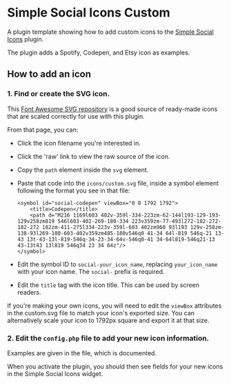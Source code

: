 # Simple Social Icons Custom

A plugin template showing how to add custom icons to the [Simple Social Icons](https://wordpress.org/plugins/simple-social-icons/) plugin.

The plugin adds a Spotify, Codepen, and Etsy icon as examples.

## How to add an icon

### 1. Find or create the SVG icon.

This [Font Awesome SVG repository](https://github.com/encharm/Font-Awesome-SVG-PNG/tree/master/black/svg) is a good source of ready-made icons that are scaled correctly for use with this plugin.

From that page, you can:

- Click the icon filename you're interested in.
- Click the 'raw' link to view the raw source of the icon.
- Copy the `path` element inside the `svg` element.
- Paste that code into the `icons/custom.svg` file, inside a symbol element following the format you see in that file:

    ~~~
    <symbol id="social-codepen" viewBox="0 0 1792 1792">
        <title>Codepen</title>
        <path d="M216 1169l603 402v-359l-334-223zm-62-144l193-129-193-129v258zm819 546l603-402-269-180-334 223v359zm-77-493l272-182-272-182-272 182zm-411-275l334-223v-359l-603 402zm960 93l193 129v-258zm-138-93l269-180-603-402v359zm485-180v546q0 41-34 64l-819 546q-21 13-43 13t-43-13l-819-546q-34-23-34-64v-546q0-41 34-64l819-546q21-13 43-13t43 13l819 546q34 23 34 64z"/>
    </symbol>
    ~~~

- Edit the symbol ID to `social-your_icon_name`, replacing `your_icon_name` with your icon name. The `social-` prefix is required.
- Edit the `title` tag with the icon title. This can be used by screen readers.

If you're making your own icons, you will need to edit the `viewBox` attributes in the custom.svg file to match your icon's exported size. You can alternatively scale your icon to 1792px square and export it at that size.

### 2. Edit the `config.php` file to add your new icon information.

Examples are given in the file, which is documented.

When you activate the plugin, you should then see fields for your new icons in the Simple Social Icons widget.